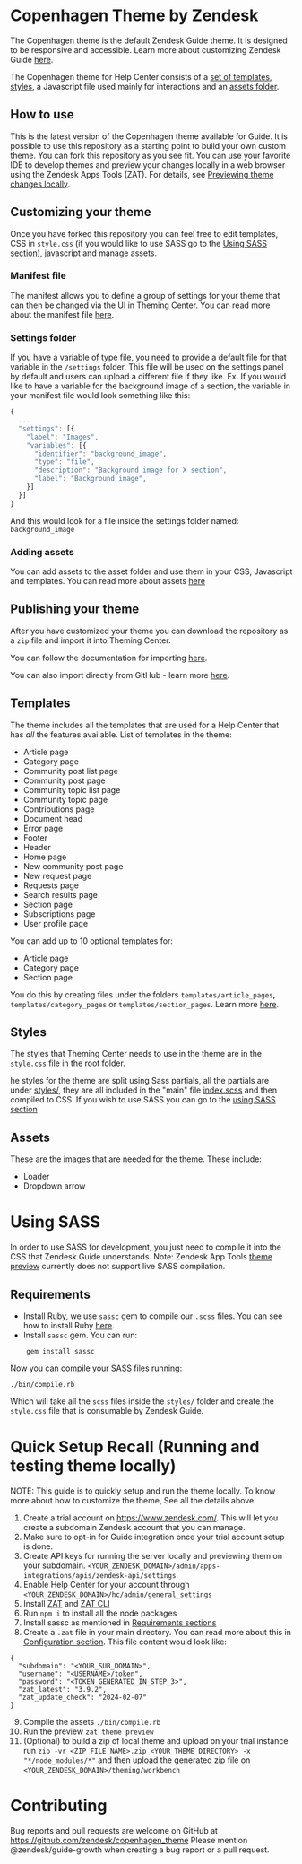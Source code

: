# Copenhagen Theme by Zendesk

The Copenhagen theme is the default Zendesk Guide theme. It is designed to be responsive and accessible.
Learn more about customizing Zendesk Guide [here](https://support.zendesk.com/hc/en-us/sections/206670747).

The Copenhagen theme for Help Center consists of a [set of templates](#templates), [styles](#styles), a Javascript file used mainly for interactions and an [assets folder](#assets).

## How to use
This is the latest version of the Copenhagen theme available for Guide. It is possible to use this repository as a starting point to build your own custom theme. You can fork this repository as you see fit.
You can use your favorite IDE to develop themes and preview your changes locally in a web browser using the Zendesk Apps Tools (ZAT). For details, see [Previewing theme changes locally](https://support.zendesk.com/hc/en-us/articles/115014810447).

## Customizing your theme
Once you have forked this repository you can feel free to edit templates, CSS in `style.css` (if you would like to use SASS go to the [Using SASS section](#using-sass)), javascript and manage assets.

### Manifest file
The manifest allows you to define a group of settings for your theme that can then be changed via the UI in Theming Center.
You can read more about the manifest file [here](https://support.zendesk.com/hc/en-us/articles/115012547687).

### Settings folder
If you have a variable of type file, you need to provide a default file for that variable in the `/settings` folder. This file will be used on the settings panel by default and users can upload a different file if they like.
Ex.
If you would like to have a variable for the background image of a section, the variable in your manifest file would look something like this:

```js
{
  ...
  "settings": [{
    "label": "Images",
    "variables": [{
      "identifier": "background_image",
      "type": "file",
      "description": "Background image for X section",
      "label": "Background image",
    }]
  }]
}

```

And this would look for a file inside the settings folder named: `background_image`

### Adding assets
You can add assets to the asset folder and use them in your CSS, Javascript and templates.
You can read more about assets [here](https://support.zendesk.com/hc/en-us/articles/115012399428)


## Publishing your theme
After you have customized your theme you can download the repository as a `zip` file and import it into Theming Center.

You can follow the documentation for importing [here](https://support.zendesk.com/hc/en-us/articles/115012794168).

You can also import directly from GitHub - learn more [here](https://support.zendesk.com/hc/en-us/articles/4408832476698).

## Templates
The theme includes all the templates that are used for a Help Center that has *all* the features available.
List of templates in the theme:
* Article page
* Category page
* Community post list page
* Community post page
* Community topic list page
* Community topic page
* Contributions page
* Document head
* Error page
* Footer
* Header
* Home page
* New community post page
* New request page
* Requests page
* Search results page
* Section page
* Subscriptions page
* User profile page

You can add up to 10 optional templates for:
 * Article page
 * Category page
 * Section page

You do this by creating files under the folders `templates/article_pages`, `templates/category_pages` or `templates/section_pages`.
Learn more [here](https://support.zendesk.com/hc/en-us/articles/360001948367).

## Styles
The styles that Theming Center needs to use in the theme are in the `style.css` file in the root folder.

he styles for the theme are split using Sass partials, all the partials are under [styles/](/styles/), they are all included in the "main" file [index.scss](/styles/index.scss) and then compiled to CSS.
If you wish to use SASS you can go to the [using SASS section](#using-sass)

## Assets
These are the images that are needed for the theme.
These include:
* Loader
* Dropdown arrow

# Using SASS
In order to use SASS for development, you just need to compile it into the CSS that Zendesk Guide understands.
Note: Zendesk App Tools [theme preview](#publishing-your-theme) currently does not support live SASS compilation.

## Requirements

- Install Ruby, we use `sassc` gem to compile our `.scss` files. You can see how to install Ruby [here](https://www.ruby-lang.org/en/documentation/installation/).
- Install `sassc` gem. You can run:
```
    gem install sassc
```

Now you can compile your SASS files running:
```
./bin/compile.rb
```
Which will take all the `scss` files inside the `styles/` folder and create the `style.css` file that is consumable by Zendesk Guide.


# Quick Setup Recall (Running and testing theme locally)

NOTE: This guide is to quickly setup and run the theme locally. To know more about how to customize the theme, See all the details above.

1. Create a trial account on https://www.zendesk.com/. This will let you create a subdomain Zendesk account that you can manage.
2. Make sure to opt-in for Guide integration once your trial account setup is done.
3. Create API keys for running the server locally and previewing them on your subdomain. `<YOUR_ZENDESK_DOMAIN>/admin/apps-integrations/apis/zendesk-api/settings`.
4. Enable Help Center for your account through `<YOUR_ZENDESK_DOMAIN>/hc/admin/general_settings`
5. Install [ZAT](https://developer.zendesk.com/documentation/apps/zendesk-app-tools-zat/installing-and-using-zat/) and [ZAT CLI](https://support.zendesk.com/hc/en-us/articles/4408822095642-Previewing-theme-changes-locally)
6. Run `npm i` to install all the node packages
7. Install sassc as mentioned in [Requirements sections](#requirements)
8. Create a `.zat` file in your main directory. You can read more about this in [Configuration section](https://developer.zendesk.com/documentation/apps/zendesk-app-tools-zat/installing-and-using-zat/#configuring-updates). This file content would look like:
```
{
  "subdomain": "<YOUR_SUB_DOMAIN>",
  "username": "<USERNAME>/token",
  "password": "<TOKEN_GENERATED_IN_STEP_3>",
  "zat_latest": "3.9.2",
  "zat_update_check": "2024-02-07"
}
```
9. Compile the assets `./bin/compile.rb`
10. Run the preview `zat theme preview`
11. (Optional) to build a zip of local theme and upload on your trial instance run `zip -vr <ZIP_FILE_NAME>.zip <YOUR_THEME_DIRECTORY> -x "*/node_modules/*"` and then upload the generated zip file on `<YOUR_ZENDESK_DOMAIN>/theming/workbench`

# Contributing
Bug reports and pull requests are welcome on GitHub at https://github.com/zendesk/copenhagen_theme
Please mention @zendesk/guide-growth when creating a bug report or a pull request.
